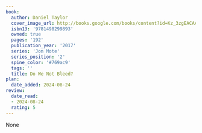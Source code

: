 ```yaml
---
book:
  author: Daniel Taylor
  cover_image_url: http://books.google.com/books/content?id=Kz_3zgEACAAJ&printsec=frontcover&img=1&zoom=1&source=gbs_api
  isbn13: '9781498299893'
  owned: true
  pages: '192'
  publication_year: '2017'
  series: 'Jon Mote'
  series_position: '2'
  spine_color: '#769ac9'
  tags: ''
  title: Do We Not Bleed?
plan:
  date_added: 2024-08-24
review:
  date_read:
  - 2024-08-24
  rating: 5
---
```


None
